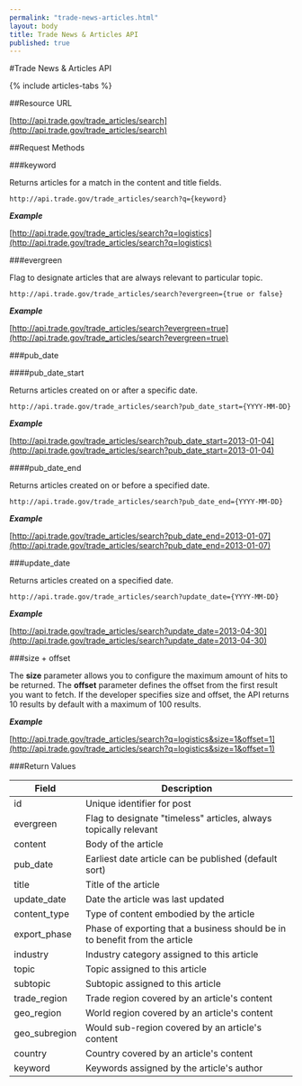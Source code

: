 ```yaml
---
permalink: "trade-news-articles.html"
layout: body
title: Trade News & Articles API
published: true
---
```


#Trade News & Articles API

{% include articles-tabs %}

##Resource URL

[http://api.trade.gov/trade_articles/search](http://api.trade.gov/trade_articles/search)

##Request Methods

###keyword

Returns articles for a match in the content and title fields.

    http://api.trade.gov/trade_articles/search?q={keyword}

**_Example_**

[http://api.trade.gov/trade_articles/search?q=logistics](http://api.trade.gov/trade_articles/search?q=logistics)

###evergreen

Flag to designate articles that are always relevant to particular topic.

    http://api.trade.gov/trade_articles/search?evergreen={true or false}

**_Example_**

[http://api.trade.gov/trade_articles/search?evergreen=true](http://api.trade.gov/trade_articles/search?evergreen=true)

###pub_date

####pub_date_start

Returns articles created on or after a specific date.

    http://api.trade.gov/trade_articles/search?pub_date_start={YYYY-MM-DD}

**_Example_**

[http://api.trade.gov/trade_articles/search?pub_date_start=2013-01-04](http://api.trade.gov/trade_articles/search?pub_date_start=2013-01-04)

####pub_date_end

Returns articles created on or before a specified date.

    http://api.trade.gov/trade_articles/search?pub_date_end={YYYY-MM-DD}

**_Example_**

[http://api.trade.gov/trade_articles/search?pub_date_end=2013-01-07](http://api.trade.gov/trade_articles/search?pub_date_end=2013-01-07)

###update_date

Returns articles created on a specified date.

    http://api.trade.gov/trade_articles/search?update_date={YYYY-MM-DD}

**_Example_**

[http://api.trade.gov/trade_articles/search?update_date=2013-04-30](http://api.trade.gov/trade_articles/search?update_date=2013-04-30)

###size + offset

The **size** parameter allows you to configure the maximum amount of hits to be returned. The **offset** parameter defines the offset from the first result you want to fetch. If the developer specifies size and offset, the API returns 10 results by default with a maximum of 100 results.

**_Example_**

[http://api.trade.gov/trade_articles/search?q=logistics&size=1&offset=1](http://api.trade.gov/trade_articles/search?q=logistics&size=1&offset=1)
    
###Return Values

| Field             | Description                                                     |
| ----------------- | --------------------------------------------------------------- |
| id                | Unique identifier for post                                      |
| evergreen | Flag to designate "timeless" articles, always topically relevant |
| content	| Body of the article |
| pub_date | Earliest date article can be published (default sort) |
| title | Title of the article |
| update_date | Date the article was last updated |
| content_type | Type of content embodied by the article |
| export_phase | Phase of exporting that a business should be in to benefit from the article |
| industry | Industry category assigned to this article |
| topic | Topic assigned to this article |
| subtopic | Subtopic assigned to this article |
| trade_region | Trade region covered by an article's content |
| geo_region | World region covered by an article's content |
| geo_subregion | Would sub-region covered by an article's content |
| country | Country covered by an article's content |
| keyword | Keywords assigned by the article's author |